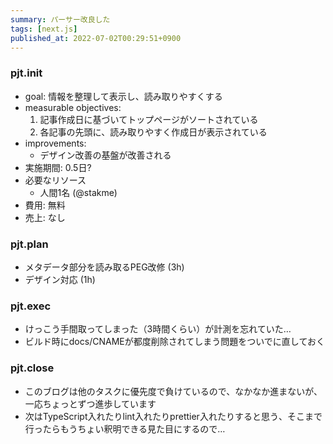 ```yaml
---
summary: パーサー改良した
tags: [next.js]
published_at: 2022-07-02T00:29:51+0900
---
```


### pjt.init

- goal: 情報を整理して表示し、読み取りやすくする
- measurable objectives:
    1. 記事作成日に基づいてトップページがソートされている
    1. 各記事の先頭に、読み取りやすく作成日が表示されている
- improvements:
    - デザイン改善の基盤が改善される
- 実施期間: 0.5日?
- 必要なリソース
    - 人間1名 (@stakme)
- 費用: 無料
- 売上: なし

### pjt.plan

- メタデータ部分を読み取るPEG改修 (3h)
- デザイン対応 (1h)

### pjt.exec

- けっこう手間取ってしまった（3時間くらい）が計測を忘れていた…
- ビルド時にdocs/CNAMEが都度削除されてしまう問題をついでに直しておく

### pjt.close

- このブログは他のタスクに優先度で負けているので、なかなか進まないが、一応ちょっとずつ進歩しています
- 次はTypeScript入れたりlint入れたりprettier入れたりすると思う、そこまで行ったらもうちょい釈明できる見た目にするので…
